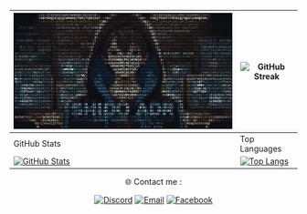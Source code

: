 <div align="center">

| [![Banner](./banner.gif)](https://github.com/ShidoADR) | ![GitHub Streak](https://streak-stats.demolab.com/?user=shidoadr&theme=outrun&background=0D1117&border=0D1117&count_private=true&hide_title=true) |
|--------------------------------------------------------|-------------------------------------------------------------------------------------------------|
| GitHub Stats                                           | Top Languages                                                                                   |
| [![GitHub Stats](https://github-readme-stats-git-master-shidos-projects-f4736dfa.vercel.app/api?username=shidoadr&show_icons=true&count_private=true&theme=outrun&bg_color=151B23&border_color=151B23)](https://github.com/ShidoADR) | [![Top Langs](https://github-readme-stats-git-master-shidos-projects-f4736dfa.vercel.app/api/top-langs/?username=shidoadr&theme=outrun&count_private=true&bg_color=151B23&border_color=151B23&hide_title=false&text_bold=true&langs_count=12&&hide=html)](https://github.com/ShidoADR) |

</div>

<div align="center">

🌐 Contact me : 

[![Discord](https://img.shields.io/badge/Discord-7289DA?style=for-the-badge&logo=discord&logoColor=white)](https://discord.com/users/1162358342165991475)
[![Email](https://img.shields.io/badge/Email-D14836?style=for-the-badge&logo=gmail&logoColor=white)](https://mail.google.com/mail/?view=cm&fs=1&to=shidothelast@gmail.com)
[![Facebook](https://img.shields.io/badge/Facebook-1877F2?style=for-the-badge&logo=facebook&logoColor=white)](https://www.facebook.com/profile.php?id=100078715217401)
</div>
